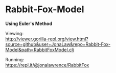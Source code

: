 # Rabbit-Fox-Model
**Using Euler's Method**  
  
Viewing:  
http://viewer.gorilla-repl.org/view.html?source=github&user=JonaLaw&repo=Rabbit-Fox-Model&path=RabbitFoxModel.clj
  
Running:  
https://repl.it/@jonalawrence/RabbitFox
